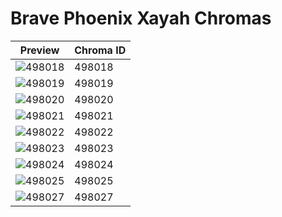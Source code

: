# Brave Phoenix Xayah Chromas

| Preview | Chroma ID |
|---------|-----------|
| ![498018](https://raw.communitydragon.org/latest/plugins/rcp-be-lol-game-data/global/default/v1/champion-chroma-images/498/498018.png) | 498018 |
| ![498019](https://raw.communitydragon.org/latest/plugins/rcp-be-lol-game-data/global/default/v1/champion-chroma-images/498/498019.png) | 498019 |
| ![498020](https://raw.communitydragon.org/latest/plugins/rcp-be-lol-game-data/global/default/v1/champion-chroma-images/498/498020.png) | 498020 |
| ![498021](https://raw.communitydragon.org/latest/plugins/rcp-be-lol-game-data/global/default/v1/champion-chroma-images/498/498021.png) | 498021 |
| ![498022](https://raw.communitydragon.org/latest/plugins/rcp-be-lol-game-data/global/default/v1/champion-chroma-images/498/498022.png) | 498022 |
| ![498023](https://raw.communitydragon.org/latest/plugins/rcp-be-lol-game-data/global/default/v1/champion-chroma-images/498/498023.png) | 498023 |
| ![498024](https://raw.communitydragon.org/latest/plugins/rcp-be-lol-game-data/global/default/v1/champion-chroma-images/498/498024.png) | 498024 |
| ![498025](https://raw.communitydragon.org/latest/plugins/rcp-be-lol-game-data/global/default/v1/champion-chroma-images/498/498025.png) | 498025 |
| ![498027](https://raw.communitydragon.org/latest/plugins/rcp-be-lol-game-data/global/default/v1/champion-chroma-images/498/498027.png) | 498027 |